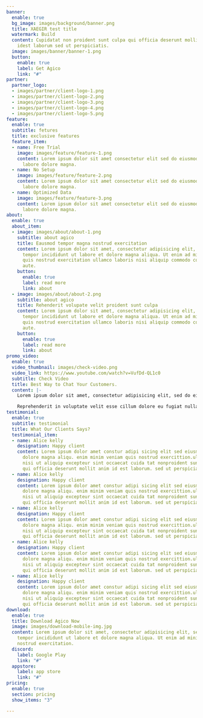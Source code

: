 ```yaml
---
banner:
  enable: true
  bg_image: images/background/banner.png
  title: XAEGIR test title
  watermark: Build
  content: Cupidatat non proident sunt culpa qui officia deserunt mollit <br> anim
    idest laborum sed ut perspiciatis.
  image: images/banner/banner-1.png
  button:
    enable: true
    label: Get Agico
    link: "#"
partner:
  partner_logo:
  - images/partner/client-logo-1.png
  - images/partner/client-logo-2.png
  - images/partner/client-logo-3.png
  - images/partner/client-logo-4.png
  - images/partner/client-logo-5.png
feature:
  enable: true
  subtitle: fetures
  title: exclusive features
  feature_item:
  - name: Free Trial
    image: images/feature/feature-1.png
    content: Lorem ipsum dolor sit amet consectetur elit sed do eiusmod tempor incididunt
      labore dolore magna.
  - name: No Setup
    image: images/feature/feature-2.png
    content: Lorem ipsum dolor sit amet consectetur elit sed do eiusmod tempor incididunt
      labore dolore magna.
  - name: Optimized Data
    image: images/feature/feature-3.png
    content: Lorem ipsum dolor sit amet consectetur elit sed do eiusmod tempor incididunt
      labore dolore magna.
about:
  enable: true
  about_item:
  - image: images/about/about-1.png
    subtitle: about agico
    title: Eausmod tempor magna nostrud exercitation
    content: Lorem ipsum dolor sit amet, consectetur adipisicing elit, sed do eiusmod
      tempor incididunt ut labore et dolore magna aliqua. Ut enim ad minim veniam
      quis nostrud exercitation ullamco laboris nisi aliquip commodo consequat. duis
      aute.
    button:
      enable: true
      label: read more
      link: about
  - image: images/about/about-2.png
    subtitle: about agico
    title: Rehenderit volupate velit proident sunt culpa
    content: Lorem ipsum dolor sit amet, consectetur adipisicing elit, sed do eiusmod
      tempor incididunt ut labore et dolore magna aliqua. Ut enim ad minim veniam
      quis nostrud exercitation ullamco laboris nisi aliquip commodo consequat. duis
      aute.
    button:
      enable: true
      label: read more
      link: about
promo_video:
  enable: true
  video_thumbnail: images/check-video.png
  video_link: https://www.youtube.com/watch?v=VufDd-QL1c0
  subtitle: Check Video
  title: Best Way to Chat Your Customers.
  content: |-
    Lorem ipsum dolor sit amet, consectetur adipisicing elit, sed do eiusmod tempor incididunt ut labore et dolore magna aliqua. Ut enim ad minim veniam quis nostrud exercitation ullamco laboris nisi aliquip commodo consequat. duis aute.

    Reprehenderit in voluptate velit esse cillum dolore eu fugiat nulla pariatur excepteur sint occaecat cupidatat non proident.
testimonial:
  enable: true
  subtitle: testimonial
  title: What Our Clients Says?
  testimonial_item:
  - name: Alice kelly
    designation: Happy client
    content: Lorem ipsum dolor amet constur adipi sicing elit sed eiusmtempor incid
      dolore magna aliqu. enim minim veniam quis nostrud exercittion.ullamco laboris
      nisi ut aliquip excepteur sint occaecat cuida tat nonproident sunt in culpa
      qui officia deserunt mollit anim id est laborum. sed ut perspiciatis.
  - name: Alice kelly
    designation: Happy client
    content: Lorem ipsum dolor amet constur adipi sicing elit sed eiusmtempor incid
      dolore magna aliqu. enim minim veniam quis nostrud exercittion.ullamco laboris
      nisi ut aliquip excepteur sint occaecat cuida tat nonproident sunt in culpa
      qui officia deserunt mollit anim id est laborum. sed ut perspiciatis.
  - name: Alice kelly
    designation: Happy client
    content: Lorem ipsum dolor amet constur adipi sicing elit sed eiusmtempor incid
      dolore magna aliqu. enim minim veniam quis nostrud exercittion.ullamco laboris
      nisi ut aliquip excepteur sint occaecat cuida tat nonproident sunt in culpa
      qui officia deserunt mollit anim id est laborum. sed ut perspiciatis.
  - name: Alice kelly
    designation: Happy client
    content: Lorem ipsum dolor amet constur adipi sicing elit sed eiusmtempor incid
      dolore magna aliqu. enim minim veniam quis nostrud exercittion.ullamco laboris
      nisi ut aliquip excepteur sint occaecat cuida tat nonproident sunt in culpa
      qui officia deserunt mollit anim id est laborum. sed ut perspiciatis.
  - name: Alice kelly
    designation: Happy client
    content: Lorem ipsum dolor amet constur adipi sicing elit sed eiusmtempor incid
      dolore magna aliqu. enim minim veniam quis nostrud exercittion.ullamco laboris
      nisi ut aliquip excepteur sint occaecat cuida tat nonproident sunt in culpa
      qui officia deserunt mollit anim id est laborum. sed ut perspiciatis.
download:
  enable: true
  title: Download Agico Now
  image: images/download-mobile-img.jpg
  content: Lorem ipsum dolor sit amet, consectetur adipisicing elit, sed do eiusmod
    tempor incididunt ut labore et dolore magna aliqua. Ut enim ad minim veniam quis
    nostrud exercitation.
  discord:
    label: Google Play
    link: "#"
  appstore:
    label: app store
    link: "#"
pricing:
  enable: true
  section: pricing
  show_items: "3"

---
```

